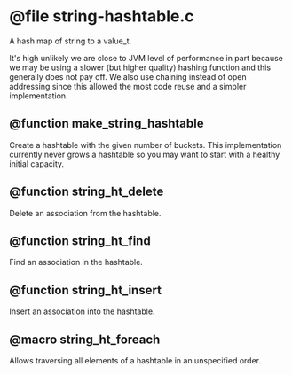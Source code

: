 # @file string-hashtable.c

A hash map of string to a value_t.

It's high unlikely we are close to JVM level of performance in part
because we may be using a slower (but higher quality) hashing
function and this generally does not pay off. We also use chaining
instead of open addressing since this allowed the most code reuse
and a simpler implementation.
 
## @function make_string_hashtable

Create a hashtable with the given number of buckets. This
implementation currently never grows a hashtable so you may want to
start with a healthy initial capacity.
 
## @function string_ht_delete

Delete an association from the hashtable.
 
## @function string_ht_find

Find an association in the hashtable.
 
## @function string_ht_insert

Insert an association into the hashtable.
 
## @macro string_ht_foreach

Allows traversing all elements of a hashtable in an unspecified
order.
 
